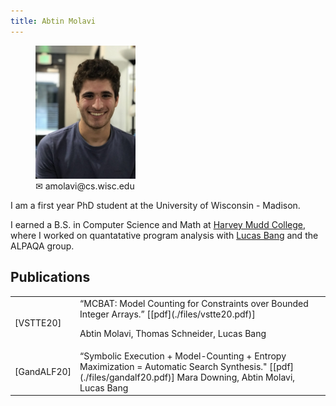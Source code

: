 ```yaml
---
title: Abtin Molavi
---
```

<figure>
    <img src="/images/abtin_photo.jpg" style="float: center;  width:160px; height:auto">
    <figcaption> &#9993; amolavi@cs.wisc.edu</figcaption>

</figure>

I am a first year PhD student at the University of Wisconsin - Madison.

I earned a B.S. in Computer Science and Math at [Harvey Mudd College](https://www.hmc.edu), where
I worked on quantatative program analysis with [Lucas Bang](https://www.cs.hmc.edu/~bang/) and the ALPAQA group.

## Publications ##
<table>
<tr><td>[VSTTE20]</td>


<td>“MCBAT: Model Counting for Constraints over Bounded Integer Arrays.” [[pdf](./files/vstte20.pdf)]  
  
  Abtin Molavi, Thomas Schneider, Lucas Bang  </td> 
</tr>


 <tr> 
 <td>[GandALF20]</td>
<td>“Symbolic Execution + Model-Counting + Entropy Maximization = Automatic Search Synthesis." [[pdf](./files/gandalf20.pdf)]  
Mara Downing, Abtin Molavi, Lucas Bang  </td> 
</tr>
</table>